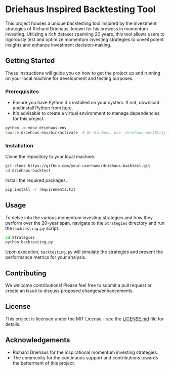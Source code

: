 
# Driehaus Inspired Backtesting Tool

This project houses a unique backtesting tool inspired by the investment strategies of Richard Driehaus, known for his prowess in momentum investing. Utilizing a rich dataset spanning 20 years, this tool allows users to rigorously test and optimize momentum investing strategies to unveil potent insights and enhance investment decision-making.



## Getting Started

These instructions will guide you on how to get the project up and running on your local machine for development and testing purposes.

### Prerequisites

- Ensure you have Python 3.x installed on your system. If not, download and install Python from [here](https://www.python.org/downloads/).
- It's advisable to create a virtual environment to manage dependencies for this project.

```bash
python -m venv driehaus-env
source driehaus-env/bin/activate  # On Windows, use `driehaus-env\Scripts\activate`
```

### Installation

Clone the repository to your local machine.

```bash
git clone https://github.com/your-username/driehaus-backtest.git
cd driehaus-backtest
```

Install the required packages.

```bash
pip install -r requirements.txt
```

## Usage

To delve into the various momentum investing strategies and how they perform over the 20-year span, navigate to the `Strategies` directory and run the `backtesting.py` script.

```bash
cd Strategies
python backtesting.py
```

Upon execution, `backtesting.py` will simulate the strategies and present the performance metrics for your analysis.

## Contributing

We welcome contributions! Please feel free to submit a pull request or create an issue to discuss proposed changes/enhancements.

## License

This project is licensed under the MIT License - see the [LICENSE.md](LICENSE.md) file for details.

## Acknowledgements

- Richard Driehaus for the inspirational momentum investing strategies.
- The community for the continuous support and contributions towards the betterment of this project.
